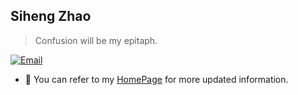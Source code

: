 </a>

## Siheng Zhao


> Confusion will be my epitaph.

[![Email](https://img.shields.io/badge/-zhaosh@smail.nju.edu.cn-911318?style=flat-square&logo=Mail.RU&logoColor=white&labelColor=c14438)](mailto:zhaosh@smail.nju.edu.cn)


- 🔭 You can refer to my [HomePage](https://hilbert-johnson.github.io/) for more updated information.

